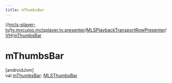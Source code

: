 ```yaml
---
title: mThumbsBar
---
```

//[mcls-player-tv](../../../../index.html)/[tv.mycujoo.mclsplayer.tv.presenter](../../index.html)/[MLSPlaybackTransportRowPresenter](../index.html)/[VH](index.html)/[mThumbsBar](m-thumbs-bar.html)



# mThumbsBar



[androidJvm]\
val [mThumbsBar](m-thumbs-bar.html): [MLSThumbsBar](../../../tv.mycujoo.mclsplayer.tv.widget/-m-l-s-thumbs-bar/index.html)




